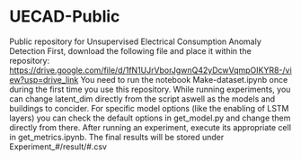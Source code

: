 # UECAD-Public
Public repository for Unsupervised Electrical Consumption Anomaly Detection
First, download the following file and place it within the repository: https://drive.google.com/file/d/1fN1UJrVborJgwnQ42yDcwVqmpOIKYR8-/view?usp=drive_link
You need to run the notebook Make-dataset.ipynb once during the first time you use this repository.
While running experiments, you can change latent_dim directly from the script aswell as the models and buildings to concider. For specific model options (like the enabling of LSTM layers) you can check the default options in get_model.py and change them directly from there.
After running an experiment, execute its appropriate cell in get_metrics.ipynb. The final results will be stored under Experiment_#/result/#.csv